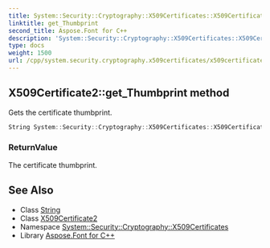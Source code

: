 ```yaml
---
title: System::Security::Cryptography::X509Certificates::X509Certificate2::get_Thumbprint method
linktitle: get_Thumbprint
second_title: Aspose.Font for C++
description: 'System::Security::Cryptography::X509Certificates::X509Certificate2::get_Thumbprint method. Gets the certificate thumbprint in C++.'
type: docs
weight: 1500
url: /cpp/system.security.cryptography.x509certificates/x509certificate2/get_thumbprint/
---
```

## X509Certificate2::get_Thumbprint method


Gets the certificate thumbprint.

```cpp
String System::Security::Cryptography::X509Certificates::X509Certificate2::get_Thumbprint() const
```


### ReturnValue

The certificate thumbprint.

## See Also

* Class [String](../../../system/string/)
* Class [X509Certificate2](../)
* Namespace [System::Security::Cryptography::X509Certificates](../../)
* Library [Aspose.Font for C++](../../../)
